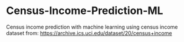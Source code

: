 # Census-Income-Prediction-ML
Census income prediction with machine learning using census income dataset from: https://archive.ics.uci.edu/dataset/20/census+income

